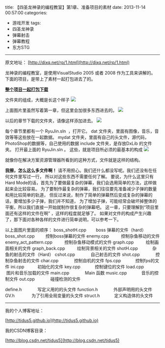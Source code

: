 title: 【四圣龙神录的编程教室】第1章、准备项目的素材
date: 2013-11-14 00:57:00
categories:
- 游戏开发
tags:
- 四圣龙神录
- 弹幕射击
- 弹幕教程
- 东方STG
---
原文地址：
[http://dixq.net/rp/1.html](http://dixq.net/rp/1.html)

龙神录的编程教室，是使用VisualStudio 2005 或者 2008 作为工具来讲解的。
下面的项目，是带上了素材一起打包进去了的。

 <!--more-->
**[整个项目一起打包下载](http://dixq.net/rp/zip/project.zip)**

文件夹的组成，大概是长这个样子
![](http://dixq.net/rp/img/1/3.png)

上面图片里虽然写着第一章，但这里会加很多东西进去的。
![](http://dixq.net/rp/img/1/5.png)

以后的章节下载的文件夹，请像这样添加进去。
![](http://dixq.net/rp/img/1/6.png)

每个章节里都有一个 RyuJin.sln  ，打开它。
dat 文件夹，里面有图像，音乐，音效等等这些放在一起数据。
mydat 文件夹，里面有自己的头文件，源代码，PhotoShop的数据等，自己使用的数据
include 文件夹，是存放DxLib 的文件夹。
打开最上面的 RyuJin.sln 。
这些，就是项目所必须的最基本的构成
![](http://dixq.net/rp/img/1/1.png)

就像你在解决方案资源管理器所看到的这种方式，文件就是这样的结构。

**我擦，怎么这么多文件啊！**
请不用担心。我们还什么都没写呢。我们还没有在任何文件里写过一行，
所以对这些东西不需要任何了解。
要说，为什么这里只有Hard Mode的话，首先为了要做最复杂的弹幕，我们会选用简单的方法，这样做起来会比较容易。
为了要制作最复杂的弹幕，我们往往要先准备减少子弹的数量和用比较简单的轨道，
但反过来说，制作了简单的弹幕然后变成复杂的弹幕的话，要增加多少子弹，我们并不知道，
为了增加子弹，可能经常会破坏掉整体的平衡，所以我们直接一开始就制作很复杂的弹幕吧。
这一章，只要理解到“项目里面还有这样的文件在啊” ，这样的程度就足够了。
如果对文件的构成产生兴趣了，那下面对各种各样的文件进行简单说明，可以参考一下。

以上面图片里面的顺序：
boss_shotH.cpp
       boss 弹幕的文件（hard）
boss_shot.cpp
        控制boss弹幕的文件
enemy.cpp
         控制杂鱼移动的文件
enemy_act_pattern.cpp
         控制杂鱼移动模式的文件
graph.cpp
         绘制画面相关的文件
graph_back.cpp
         绘制背景相关的文件
shotH.cpp
           杂鱼的射击的文件（Hard）
cshot.cpp
            自己射击的文件
shot.cpp
            控制杂鱼射击的文件
char.cpp
            控制自机的文件
fps.cpp
           控制fps的文件
ini.cpp
          初始化的文件
key.cpp
           控制键位的文件
load.cpp
         图片和音乐加载的文件
main.cpp
            Main 函数
music.cpp
           音乐的控制文件
out.cpp
            碰撞检测的文件

define.h
            写定义用的的头文件
function.h
            外部声明用的头文件
GV.h
             为了引用全局变量的头文件
struct.h
           定义构造体的头文件

---
我的个人博客地址：

[http://tidus5.github.io](http://tidus5.github.io)

我的CSDN博客目录：

[http://blog.csdn.net/tidus5](http://blog.csdn.net/tidus5)
